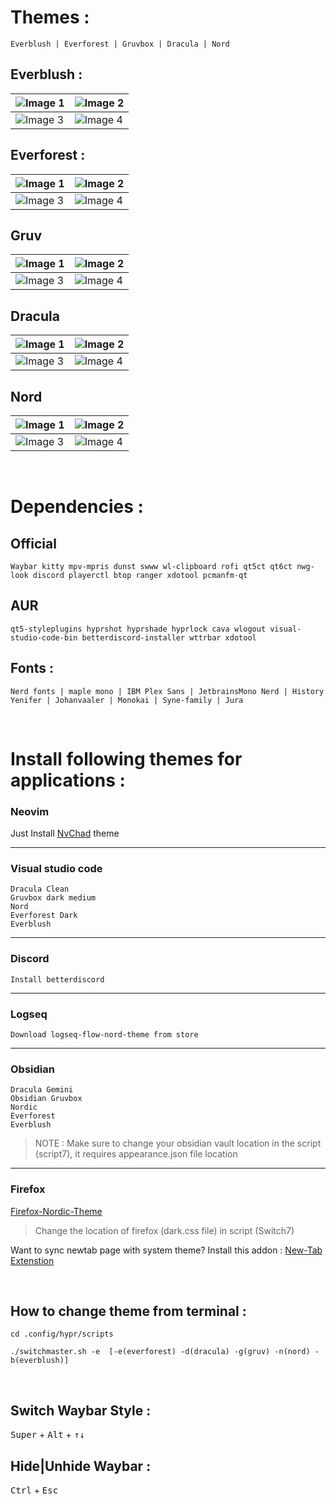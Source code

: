 
# Themes :

    Everblush | Everforest | Gruvbox | Dracula | Nord 


## Everblush :
| ![Image 1](https://github.com/user-attachments/assets/a7dc23e9-0822-4f89-90e7-7ff89b3ccf39) | ![Image 2](https://github.com/user-attachments/assets/b6e04005-c198-4102-b6a7-938b2fb745fd) |
|---|---|
| ![Image 3](https://github.com/user-attachments/assets/1b1b16ca-fc91-464f-a8c7-a817f47311ea) | ![Image 4](https://github.com/user-attachments/assets/9fa67aba-c5be-46b7-94da-d241ddd261aa) |

## Everforest :
| ![Image 1](https://github.com/user-attachments/assets/39cb7078-40be-43b1-b2df-ded0f0274e71) | ![Image 2](https://github.com/user-attachments/assets/e0a8e05b-2bcf-479e-a0e8-5df6e60dd9e8) |
|---|---|
| ![Image 3](https://github.com/user-attachments/assets/46cc62e4-c63f-43bf-a190-e34d9c417f9a) | ![Image 4](https://github.com/user-attachments/assets/21c1e881-44ee-4d04-ba11-661bb1a72ed9) |

## Gruv
| ![Image 1](https://github.com/user-attachments/assets/e2af208f-479e-4f1d-a44c-9617bd6783d1) | ![Image 2](https://github.com/user-attachments/assets/e2c2c4e0-e7e4-4185-a5e7-b5762a1d56fe) |
|---|---|
| ![Image 3](https://github.com/user-attachments/assets/30fa3c33-3587-4cf1-b870-914550cc2877) | ![Image 4](https://github.com/user-attachments/assets/06989278-ec35-45a4-9a61-7f1f5c9b8a27) |

## Dracula
| ![Image 1](https://github.com/user-attachments/assets/7fb2f079-492f-4c61-a927-3bf2498ca119) | ![Image 2](https://github.com/user-attachments/assets/1a91f670-ca3f-4a73-8e5d-fbdd92b741af) |
|---|---|
| ![Image 3](https://github.com/user-attachments/assets/c418ee5a-b366-4b3f-b563-149421429fb6) | ![Image 4](https://github.com/user-attachments/assets/99cb47a7-4c76-4ca8-a1b3-86dbadfd817d) |

## Nord
| ![Image 1](https://github.com/user-attachments/assets/6580fc9c-0d58-41b6-8d78-8c25e24cd674) | ![Image 2](https://github.com/user-attachments/assets/064ac630-5edd-462b-86a1-e942ec4b57b9) |
|---|---|
| ![Image 3](https://github.com/user-attachments/assets/c1c94429-b722-4ca6-8963-63aaa1c78e14) | ![Image 4](https://github.com/user-attachments/assets/1b82d660-19f8-407d-9088-85604d0a4592) |


&nbsp;



# Dependencies :

## Official 
    Waybar kitty mpv-mpris dunst swww wl-clipboard rofi qt5ct qt6ct nwg-look discord playerctl btop ranger xdotool pcmanfm-qt
## AUR 
    qt5-styleplugins hyprshot hyprshade hyprlock cava wlogout visual-studio-code-bin betterdiscord-installer wttrbar xdotool

## Fonts :

    Nerd fonts | maple mono | IBM Plex Sans | JetbrainsMono Nerd | History Yenifer | Johanvaaler | Monokai | Syne-family | Jura

&nbsp;


# Install following themes for applications :
 

### Neovim

Just Install [NvChad](https://nvchad.com/) theme


***

### Visual studio code

    Dracula Clean
    Gruvbox dark medium
    Nord
    Everforest Dark
    Everblush

***

### Discord

    Install betterdiscord


***

### Logseq

    Download logseq-flow-nord-theme from store
    
***

### Obsidian

    Dracula Gemini
    Obsidian Gruvbox
    Nordic
    Everforest
    Everblush

> NOTE : Make sure to change your obsidian vault location in the script (script7), it requires appearance.json file location

***

### Firefox

[Firefox-Nordic-Theme](https://github.com/EliverLara/firefox-nordic-theme)

> Change the location of firefox (dark.css file) in script (Switch7)

    
Want to sync newtab page with system theme? Install this addon : 
[New-Tab Extenstion](https://addons.mozilla.org/en-US/firefox/addon/nighttab/)

&nbsp;

## How to change theme from terminal :

``` cd .config/hypr/scripts ```

```
./switchmaster.sh -e  [-e(everforest) -d(dracula) -g(gruv) -n(nord) -b(everblush)]
```

&nbsp;
## Switch Waybar Style :

<kbd>Super</kbd> + <kbd>Alt</kbd> + <kbd>↑</kbd><kbd>↓</kbd>

## Hide|Unhide Waybar :

<kbd>Ctrl</kbd> + <kbd>Esc</kbd>

